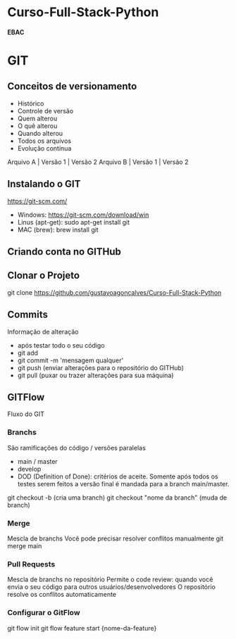 # Curso-Full-Stack-Python
#### EBAC

# GIT
## Conceitos de versionamento
- Histórico
- Controle de versão
- Quem alterou
- O quê alterou
- Quando alterou
- Todos os arquivos
- Evolução contínua

Arquivo A | Versão 1 | Versão 2
Arquivo B | Versão 1 | Versão 2

## Instalando o GIT
https://git-scm.com/

- Windows: https://git-scm.com/download/win
- Linus (apt-get): sudo apt-get install git
- MAC (brew): brew install git

## Criando conta no GITHub

## Clonar o Projeto
git clone https://github.com/gustavoagoncalves/Curso-Full-Stack-Python

## Commits
Informação de alteração
- após testar todo o seu código
- git add
- git commit -m 'mensagem qualquer' 
- git push (enviar alterações para o repositório do GITHub)
- git pull (puxar ou trazer alterações para sua máquina)

## GITFlow
Fluxo do GIT

### Branchs
São ramificações do código / versões paralelas

- main / master
- develop
- DOD (Definition of Done): critérios de aceite. Somente após todos os testes serem feitos a versão final é mandada para a branch main/master.

git checkout -b (cria uma branch)
git checkout "nome da branch" (muda de branch)

### Merge
Mescla de branchs
Você pode precisar resolver conflitos manualmente
git merge main

### Pull Requests
Mescla de branchs no repositório
Permite o code review: quando você envia o seu código para outros usuários/desenvolvedores
O repositório resolve os conflitos automaticamente


### Configurar o GitFlow
git flow init
git flow feature start {nome-da-feature}

